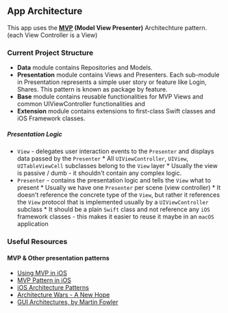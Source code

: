 ## App Architecture

This app uses the **[MVP](https://en.wikipedia.org/wiki/Model%E2%80%93view%E2%80%93presenter) (Model View Presenter)** Architechture pattern. (each View Controller is a View)

### Current Project Structure

* **Data** module contains Repositories and Models.
* **Presentation** module contains Views and Presenters. Each sub-module in Presentation represents a simple user story or feature like Login, Shares. This pattern is known as package by feature.
* **Base** module contains reusable functionalities for MVP Views and common UIViewController functionalities and
* **Extension** module contains extensions to first-class Swift classes and iOS Framework classes.

##### Presentation Logic
* `View` - delegates user interaction events to the `Presenter` and displays data passed by the `Presenter`
        * All `UIViewController`, `UIView`, `UITableViewCell` subclasses belong to the `View` layer
        * Usually the view is passive / dumb - it shouldn't contain any complex logic.
* `Presenter` - contains the presentation logic and tells the `View` what to present
        * Usually we have one `Presenter` per scene (view controller)
        * It doesn't reference the concrete type of the `View`, but rather it references the `View` protocol that is implemented usually by a `UIViewController` subclass
        * It should be a plain `Swift` class and not reference any `iOS` framework classes - this makes it easier to reuse it maybe in an `macOS` application

### Useful Resources

#### MVP & Other presentation patterns

* [Using MVP in iOS](http://iyadagha.com/using-mvp-ios-swift)
* [MVP Pattern in iOS](https://dzone.com/articles/mvp-pattern-in-ios)
* [iOS Architecture Patterns](https://medium.com/ios-os-x-development/ios-architecture-patterns-ecba4c38de52#.67lieoiim)
* [Architecture Wars - A New Hope](https://swifting.io/blog/2016/09/07/architecture-wars-a-new-hope/)
* [GUI Architectures, by Martin Fowler](https://martinfowler.com/eaaDev/uiArchs.html)
